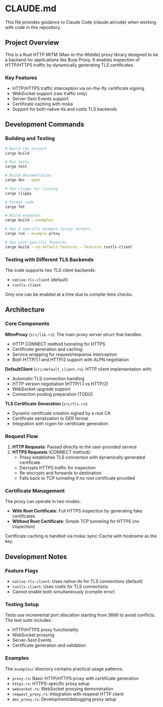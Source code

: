 # CLAUDE.md

This file provides guidance to Claude Code (claude.ai/code) when working with code in this repository.

## Project Overview

This is a Rust HTTP MITM (Man-in-the-Middle) proxy library designed to be a backend for applications like Burp Proxy. It enables inspection of HTTP/HTTPS traffic by dynamically generating TLS certificates.

### Key Features
- HTTP/HTTPS traffic interception via on-the-fly certificate signing
- WebSocket support (raw traffic only)
- Server-Sent Events support
- Certificate caching with moka
- Support for both native-tls and rustls TLS backends

## Development Commands

### Building and Testing
```bash
# Build the project
cargo build

# Run tests
cargo test

# Build documentation
cargo doc --open

# Run clippy for linting
cargo clippy

# Format code
cargo fmt

# Build examples
cargo build --examples

# Run a specific example (proxy server)
cargo run --example proxy

# Run with specific features
cargo build --no-default-features --features rustls-client
```

### Testing with Different TLS Backends
The crate supports two TLS client backends:
- `native-tls-client` (default)
- `rustls-client`

Only one can be enabled at a time due to compile-time checks.

## Architecture

### Core Components

**MitmProxy** (`src/lib.rs`): The main proxy server struct that handles:
- HTTP CONNECT method tunneling for HTTPS
- Certificate generation and caching
- Service wrapping for request/response interception
- Both HTTP/1.1 and HTTP/2 support with ALPN negotiation

**DefaultClient** (`src/default_client.rs`): HTTP client implementation with:
- Automatic TLS connection handling
- HTTP version negotiation (HTTP/1.1 vs HTTP/2)
- WebSocket upgrade support
- Connection pooling preparation (TODO)

**TLS Certificate Generation** (`src/tls.rs`): 
- Dynamic certificate creation signed by a root CA
- Certificate serialization to DER format
- Integration with rcgen for certificate generation

### Request Flow

1. **HTTP Requests**: Passed directly to the user-provided service
2. **HTTPS Requests** (CONNECT method):
   - Proxy establishes TLS connection with dynamically generated certificate
   - Decrypts HTTPS traffic for inspection
   - Re-encrypts and forwards to destination
   - Falls back to TCP tunneling if no root certificate provided

### Certificate Management

The proxy can operate in two modes:
- **With Root Certificate**: Full HTTPS inspection by generating fake certificates
- **Without Root Certificate**: Simple TCP tunneling for HTTPS (no inspection)

Certificate caching is handled via moka::sync::Cache with hostname as the key.

## Development Notes

### Feature Flags
- `native-tls-client`: Uses native-tls for TLS connections (default)
- `rustls-client`: Uses rustls for TLS connections
- Cannot enable both simultaneously (compile error)

### Testing Setup
Tests use incremental port allocation starting from 3666 to avoid conflicts. The test suite includes:
- HTTP/HTTPS proxy functionality
- WebSocket proxying
- Server-Sent Events
- Certificate generation and validation

### Examples
The `examples/` directory contains practical usage patterns:
- `proxy.rs`: Basic HTTP/HTTPS proxy with certificate generation
- `https.rs`: HTTPS-specific proxy setup
- `websocket.rs`: WebSocket proxying demonstration
- `reqwest_proxy.rs`: Integration with reqwest HTTP client
- `dev_proxy.rs`: Development/debugging proxy setup